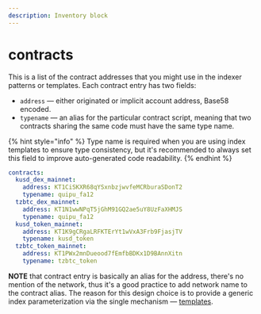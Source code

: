 ```yaml
---
description: Inventory block
---
```


# contracts

This is a list of the contract addresses that you might use in the indexer patterns or templates. Each contract entry has two fields:

* `address` — either originated or implicit account address, Base58 encoded.
* `typename` — an alias for the particular contract script, meaning that two contracts sharing the same code must have the same type name.

{% hint style="info" %}
Type name is required when you are using index templates to ensure type consistency, but it's recommended to always set this field to improve auto-generated code readability.
{% endhint %}

```yaml
contracts:
  kusd_dex_mainnet:
    address: KT1CiSKXR68qYSxnbzjwvfeMCRburaSDonT2
    typename: quipu_fa12
  tzbtc_dex_mainnet:
    address: KT1N1wwNPqT5jGhM91GQ2ae5uY8UzFaXHMJS
    typename: quipu_fa12
  kusd_token_mainnet:
    address: KT1K9gCRgaLRFKTErYt1wVxA3Frb9FjasjTV
    typename: kusd_token
  tzbtc_token_mainnet:
    address: KT1PWx2mnDueood7fEmfbBDKx1D9BAnnXitn
    typename: tzbtc_token
```

**NOTE** that contract entry is basically an alias for the address, there's no mention of the network, thus it's a good practice to add network name to the contract alias. The reason for this design choice is to provide a generic index parameterization via the single mechanism — [templates](templates.md).

